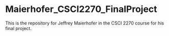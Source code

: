 # Maierhofer_CSCI2270_FinalProject
This is the repository for Jeffrey Maierhofer in the CSCI 2270 course for his final project.
